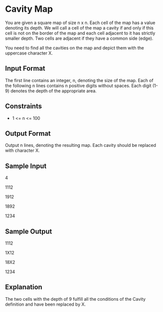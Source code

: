 # Cavity Map

You are given a square map of size n x n. Each cell of the map has a value denoting its depth. We will call a cell of the map a cavity if and only if this cell is not on the border of the map and each cell adjacent to it has strictly smaller depth. Two cells are adjacent if they have a common side (edge).

You need to find all the cavities on the map and depict them with the uppercase character X.

## Input Format

The first line contains an integer, n, denoting the size of the map. Each of the following n lines contains n positive digits without spaces. Each digit (1-9) denotes the depth of the appropriate area.

## Constraints 

* 1 <= n <= 100

## Output Format

Output n lines, denoting the resulting map. Each cavity should be replaced with character X.

## Sample Input

4

1112

1912

1892

1234

## Sample Output

1112

1X12

18X2

1234

## Explanation

The two cells with the depth of 9 fulfill all the conditions of the Cavity definition and have been replaced by X.